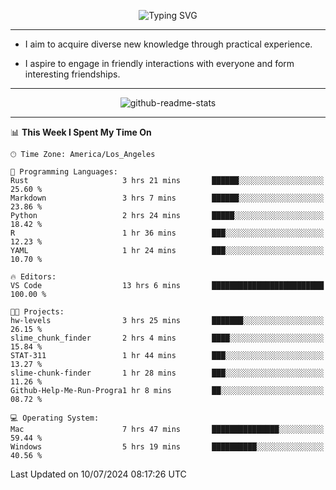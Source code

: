<p align="center">
  <img src="https://readme-typing-svg.demolab.com?font=Fira+Code&weight=500&size=32&duration=2500&pause=1600&center=true&vCenter=true&random=false&width=1024&height=64&lines=Hi+there+%F0%9F%91%8B;I'm+delighted+you+could+make+it+here+%F0%9F%8E%89;I'm+Harry%2C+a+college+student+still+finding+my+way" alt="Typing SVG" />
</p>


---


- I aim to acquire diverse new knowledge through practical experience.

- I aspire to engage in friendly interactions with everyone and form interesting friendships.


---


<p align="center">
  <img src="https://github-readme-stats.vercel.app/api?username=Harry-Jing&show_icons=true" alt="github-readme-stats"/>
</p>


---

<!--START_SECTION:waka-->
📊 **This Week I Spent My Time On** 

```text
🕑︎ Time Zone: America/Los_Angeles

💬 Programming Languages: 
Rust                     3 hrs 21 mins       ██████░░░░░░░░░░░░░░░░░░░   25.60 % 
Markdown                 3 hrs 7 mins        ██████░░░░░░░░░░░░░░░░░░░   23.86 % 
Python                   2 hrs 24 mins       █████░░░░░░░░░░░░░░░░░░░░   18.42 % 
R                        1 hr 36 mins        ███░░░░░░░░░░░░░░░░░░░░░░   12.23 % 
YAML                     1 hr 24 mins        ███░░░░░░░░░░░░░░░░░░░░░░   10.70 % 

🔥 Editors: 
VS Code                  13 hrs 6 mins       █████████████████████████   100.00 % 

🐱‍💻 Projects: 
hw-levels                3 hrs 25 mins       ███████░░░░░░░░░░░░░░░░░░   26.15 % 
slime_chunk_finder       2 hrs 4 mins        ████░░░░░░░░░░░░░░░░░░░░░   15.84 % 
STAT-311                 1 hr 44 mins        ███░░░░░░░░░░░░░░░░░░░░░░   13.27 % 
slime-chunk-finder       1 hr 28 mins        ███░░░░░░░░░░░░░░░░░░░░░░   11.26 % 
Github-Help-Me-Run-Progra1 hr 8 mins         ██░░░░░░░░░░░░░░░░░░░░░░░   08.72 % 

💻 Operating System: 
Mac                      7 hrs 47 mins       ███████████████░░░░░░░░░░   59.44 % 
Windows                  5 hrs 19 mins       ██████████░░░░░░░░░░░░░░░   40.56 % 
```


 Last Updated on 10/07/2024 08:17:26 UTC
<!--END_SECTION:waka-->
